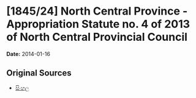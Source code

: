 # [1845/24] North Central Province - Appropriation Statute no. 4 of 2013 of North Central Provincial Council

**Date:** 2014-01-16

## Original Sources

- [සිංහල](https://documents.gov.lk/view/extra-gazettes/2014/1/1845-24_S.pdf)
